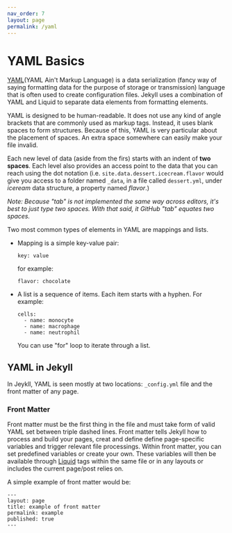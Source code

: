 ```yaml
---
nav_order: 7
layout: page
permalink: /yaml
---
```


# YAML Basics

[YAML](https://yaml.org/)(YAML Ain't Markup Language) is a data serialization (fancy way of saying formatting data for the purpose of storage or transmission) language that is often used to create configuration files. Jekyll uses a combination of YAML and Liquid to separate data elements from formatting elements.

YAML is designed to be human-readable. It does not use any kind of angle brackets that are commonly used as markup tags. Instead, it uses blank spaces to form structures. Because of this, YAML is very particular about the placement of spaces. An extra space somewhere can easily make your file invalid. 

Each new level of data (aside from the firs) starts with an indent of **two spaces**. Each level also provides an access point to the data that you can reach using the dot notation (i.e. `site.data.dessert.icecream.flavor` would give you access to a folder named `_data`, in a file called `dessert.yml`, under _iceream_ data structure, a property named _flavor_.)

_Note: Because "tab" is not implemented the same way across editors, it's best to just type two spaces. With that said, it GitHub "tab" equates two spaces._

Two most common types of elements in YAML are mappings and lists. 
- Mapping is a simple key-value pair:

  ```
  key: value
  ```
  for example:
  
  ```
  flavor: chocolate
  ```
- A list is a sequence of items. Each item starts with a hyphen. For example:
 
  ```
  cells:
    - name: monocyte
    - name: macrophage
    - name: neutrophil
  ```
  
  You can use "for" loop to iterate through a list.
  
## YAML in Jekyll
  
In Jeykll, YAML is seen mostly at two locations: `_config.yml` file and the front matter of any page. 

### Front Matter

Front matter must be the first thing in the file and must take form of valid YAML set between triple dashed lines. Front matter tells Jekyll how to process and build your pages, creat and define define page-specific variables and trigger relevant file processings. Within front matter, you can set predefined variables or create your own. These variables will then be available through [Liquid](https://jekyllrb.com/docs/liquid/) tags within the same file or in any layouts or includes the current page/post relies on. 

A simple example of front matter would be:
```
---
layout: page
title: example of front matter
permalink: example
published: true
---
